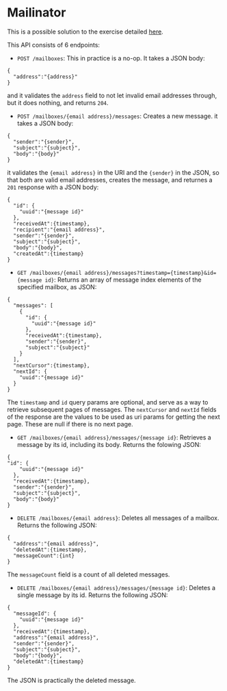 # Mailinator

This is a possible solution to the exercise detailed [here](https://github.com/fauna/exercises/blob/main/backend.md).

This API consists of 6 endpoints:
- `POST /mailboxes`: This in practice is a no-op. It takes a JSON body: 
```
{
  "address":"{address}"
}
```
and it validates the `address` field to not let invalid email addresses through, but it does nothing, and returns `204`.
 
- `POST /mailboxes/{email address}/messages`: Creates a new message. it takes a JSON body:
```
{
  "sender":"{sender}",
  "subject":"{subject}",
  "body":"{body}"
}
```
it validates the `{email address}` in the URI and the `{sender}` in the JSON, so that both are valid email addresses, creates the message, and returnes a `201` response with a JSON body:
```
{
  "id": {
    "uuid":"{message id}"
  },
  "receivedAt":{timestamp},
  "recipient":"{email address}",
  "sender":"{sender}",
  "subject":"{subject}",
  "body":"{body}",
  "createdAt":{timestamp}
}
```

- `GET /mailboxes/{email address}/messages?timestamp={timestamp}&id={message id}`: Returns an array of message index elements of the specified mailbox, as JSON:
```
{
  "messages": [
    {
      "id": {
        "uuid":"{message id}"
      },
      "receivedAt":{timestamp},
      "sender":"{sender}",
      "subject":"{subject}"
    }
  ],
  "nextCursor":{timestamp},
  "nextId": {
    "uuid":"{message id}"
  }
}
```
The `timestamp` and `id` query params are optional, and serve as a way to retrieve subsequent pages of messages. The `nextCursor` and `nextId` fields of the response are the values to be used as uri params for getting the next page. These are null if there is no next page.

- `GET /mailboxes/{email address}/messages/{message id}`: Retrieves a message by its id, including its body. Returns the folowing JSON:
```
{
"id": {
    "uuid":"{message id}"
  },
  "receivedAt":{timestamp},
  "sender":"{sender}",
  "subject":"{subject}",
  "body":"{body}"
}
```

- `DELETE /mailboxes/{email address}`: Deletes all messages of a mailbox. Returns the following JSON:
```
{
  "address":"{email address}",
  "deletedAt":{timestamp},
  "messageCount":{int}
}
```
The `messageCount` field is a count of all deleted messages.

- `DELETE /mailboxes/{email address}/messages/{message id}`: Deletes a single message by its id. Returns the following JSON:
```
{
  "messageId": {
    "uuid":"{message id}"
  },
  "receivedAt":{timestamp},
  "address":"{email address}",
  "sender":"{sender}",
  "subject":"{subject}",
  "body":"{body}",
  "deletedAt":{timestamp}
}
```
The JSON is practically the deleted message.
